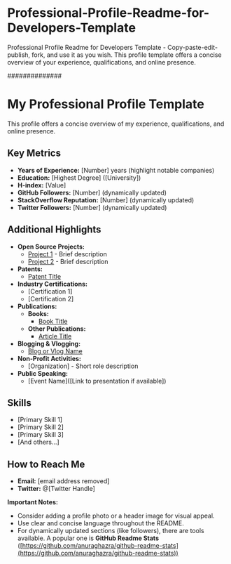 # Professional-Profile-Readme-for-Developers-Template
Professional Profile Readme for Developers Template - Copy-paste-edit-publish, fork, and use it as you wish. 
This profile template offers a concise overview of your experience, qualifications, and online presence. 

##############

# My Professional Profile Template

This profile offers a concise overview of my experience, qualifications, and online presence. 

## Key Metrics

* **Years of Experience:** [Number] years (highlight notable companies)
* **Education:** [Highest Degree] ([University])
* **H-index:** [Value]
* **GitHub Followers:** [Number] (dynamically updated)
* **StackOverflow Reputation:** [Number] (dynamically updated)
* **Twitter Followers:** [Number] (dynamically updated)

## Additional Highlights

* **Open Source Projects:**
    * [Project 1]([Link]) - Brief description
    * [Project 2]([Link]) - Brief description
* **Patents:**
    * [Patent Title]([Link])
* **Industry Certifications:**
    * [Certification 1]
    * [Certification 2] 
* **Publications:**
   * **Books:**
       * [Book Title]([Link])
   * **Other Publications:**
       * [Article Title]([Link])
* **Blogging & Vlogging:**
    * [Blog or Vlog Name]([Link])
* **Non-Profit Activities:**
    * [Organization] - Short role description
* **Public Speaking:**
    * [Event Name]([Link to presentation if available])

## Skills

* [Primary Skill 1]
* [Primary Skill 2]
* [Primary Skill 3]
* [And others...]

## How to Reach Me

* **Email:** [email address removed] 
* **Twitter:** @[Twitter Handle]

**Important Notes:**

* Consider adding a profile photo or a header image for visual appeal.
* Use clear and concise language throughout the README. 
* For dynamically updated sections (like followers), there are tools available. A popular one is **GitHub Readme Stats** ([https://github.com/anuraghazra/github-readme-stats](https://github.com/anuraghazra/github-readme-stats)) 
